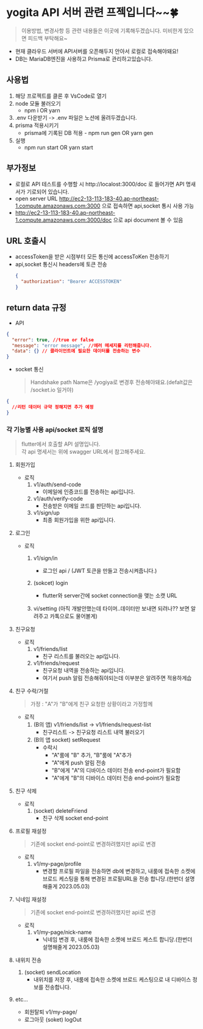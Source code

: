 # yogita API 서버 관련 프젝입니다~~🍀

> 이용방법, 변경사항 등 관련 내용들은 이곳에 기록해두겠습니다. 미비한게 있으면 피드백 부탁해요~

- 현재 클라우드 서버에 API서버를 오픈해두지 안아서 로컬로 접속해야돼요!
- DB는 MariaDB엔진을 사용하고 Prisma로 관리하고있습니다.

## 사용법

1. 해당 프로젝트를 클론 후 VsCode로 열기
2. node 모듈 불러오기
   - npm i OR yarn
3. .env 다운받기 -> .env 파일은 노션에 올려두겠습니다.
4. prisma 적용시키기
   - prisma에 기록된 DB 적용 - npm run gen OR yarn gen
5. 실행
   - npm run start OR yarn start

## 부가정보

- 로컬로 API 테스트를 수행할 시 http://localost:3000/doc 로 들어가면 API 명새서가 기로되어 있습니다.
- open server URL http://ec2-13-113-183-40.ap-northeast-1.compute.amazonaws.com:3000 으로 접속하면 api,socket 통시 사용 가능
- http://ec2-13-113-183-40.ap-northeast-1.compute.amazonaws.com:3000/doc 으로 api document 볼 수 있음

## URL 호출시

- accessToken을 받은 시점부터 모든 통신에 accessToKen 전송하기
- api,socket 통신시 headers에 토큰 전송
  ```json
  {
    "authorization": "Bearer ACCESSTOKEN"
  }
  ```

## return data 규정

- API

```json
{
  "error": true, //true or false
  "message": "error message", //에러 메세지를 리턴해줍니다.
  "data": {} // 클라이언트에 필요한 데이터를 전송하는 변수
}
```

- socket 통신
  > Handshake path Name은 /yogiya로 변경후 전송해야돼요.(defalt값은 /socket.io 일거야)

```json
{
  //리턴 데이터 규약 정해지면 추가 예정
}
```

### 각 기능별 사용 api/socket 로직 설명

> flutter에서 호출할 API 설명입니다. <br>
> 각 api 명세서는 위에 swagger URL에서 참고해주세요.

1. 회원가입

   - 로직
     1. v1/auth/send-code
        - 이메일에 인증코드를 전송하는 api입니다.
     2. v1/auth/verify-code
        - 전송받은 이메일 코드를 판단하는 api입니다.
     3. v1/sign/up
        - 최종 회원가입을 위한 api입니다.

2. 로그인

   - 로직

     1. v1/sign/in
        - 로그인 api / (JWT 토큰을 만들고 전송시켜줍니다.)
     2. (sokcet) login

        - flutter와 server간에 socket connection을 맺는 소캣 URL

     3. vi/setting (아직 개발안했는데 타이머..데이터만 보내면 되려나?? 보면 알려주고 카톡으로도 물어볼게)

3. 친구요청
   - 로직
     1. v1/friends/list
        - 친구 리스트를 불러오는 api입니다.
     2. v1/friends/request
        - 친구요청 내역을 전송하는 api입니다.
        - 여기서 push 알림 전송해줘야되는데 이부분은 알려주면 적용하게습
4. 친구 수락/거절
   > 가정 : "A"가 "B"에게 친구 요청한 상황이라고 가정할께
   - 로직
     1. (B의 앱) v1/friends/list -> v1/friends/request-list
        - 친구리스트 -> 친구요청 리스트 내역 불러오기
     2. (B의 앱 socket) setRequest
        - 수락시
          - "A"룸에 "B" 추가, "B"룸에 "A"추가
          - "A"에게 push 알림 전송
          - "B"에게 "A"의 디바이스 데이터 전송 end-point가 필요함
          - "A"에게 "B"의 디바이스 데이터 전송 end-point가 필요함
5. 친구 삭제
   - 로직
     1. (socket) deleteFriend
        - 친구 삭제 socket end-point
6. 프로필 재설정
   > 기존에 socket end-point로 변경하려했지만 api로 변경
   - 로직
     1. v1/my-page/profile
        - 변경할 프로필 파일을 전송하면 db에 변경하고, 내룸에 접속한 소켓에 브로드 케스팅을 통해 변경된 프로필URL을 전송 합니당.(한번더 설명해줄게 2023.05.03)
7. 닉네임 재설정
   > 기존에 socket end-point로 변경하려했지만 api로 변경
   - 로직
     1. v1/my-page/nick-name
        - 닉네임 변경 후, 내룸에 접속한 소켓에 브로드 케스트 합니당.(한번더 설명해줄게 2023.05.03)
8. 내위치 전송

   1. (socket) sendLocation
      - 내위치를 저장 후, 내룸에 접속한 소켓에 브로드 케스팅으로 내 디바이스 정보를 전송합니다.

9. etc...
   - 회원탈퇴 v1/my-page/
   - 로그아웃 (soket) logOut
